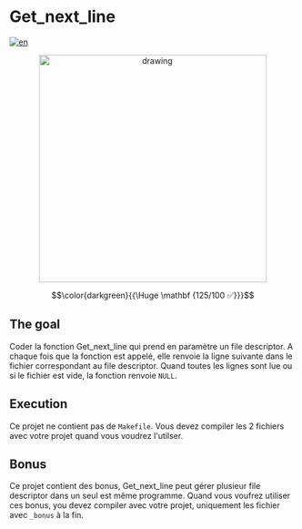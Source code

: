# Get_next_line

[![en](https://img.shields.io/badge/Language-en-red)](README.md)

<p align="center"><img src="https://i.imgur.com/9ZNQ46i.jpg" alt="drawing" width="400"/></p>

$$\color{darkgreen}{{\Huge \mathbf {125/100 ✅}}}$$

## The goal

Coder la fonction Get_next_line qui prend en paramètre un file descriptor.
A chaque fois que la fonction est appelé, elle renvoie la ligne suivante dans le fichier correspondant au file descriptor.
Quand toutes les lignes sont lue ou si le fichier est vide, la fonction renvoie `NULL`.

## Execution

Ce projet ne contient pas de `Makefile`.
Vous devez compiler les 2 fichiers avec votre projet quand vous voudrez l'utilser.

## Bonus

Ce projet contient des bonus, Get_next_line peut gérer plusieur file descriptor dans un seul est même programme.
Quand vous voufrez utiliser ces bonus, you devez compiler avec votre projet, uniquement les fichier avec `_bonus` à la fin.